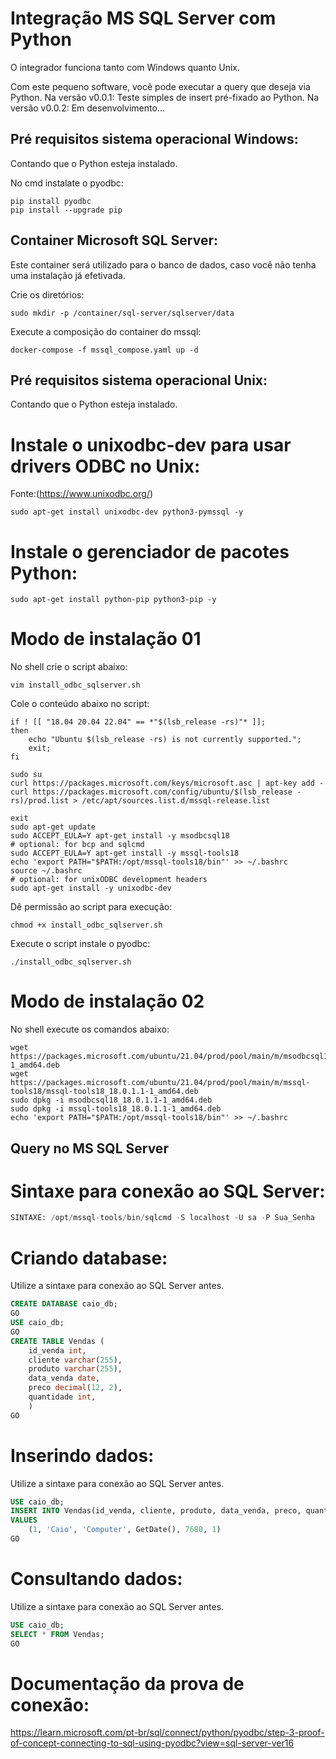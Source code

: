 # Integração MS SQL Server com Python
O integrador funciona tanto com Windows quanto Unix.

Com este pequeno software, você pode executar a query que deseja via Python.
Na versão v0.0.1: Teste simples de insert pré-fixado ao Python.
Na versão v0.0.2: Em desenvolvimento...


## Pré requisitos sistema operacional Windows:
Contando que o Python esteja instalado.

No cmd instalate o pyodbc:
```batch
pip install pyodbc
pip install --upgrade pip
```

## Container Microsoft SQL Server:
Este container será utilizado para o banco de dados, caso você não tenha uma instalação já efetivada.

Crie os diretórios:
```batch
sudo mkdir -p /container/sql-server/sqlserver/data
```
Execute a composição do container do mssql:
```batch
docker-compose -f mssql_compose.yaml up -d
```

## Pré requisitos sistema operacional Unix:
Contando que o Python esteja instalado.

# Instale o unixodbc-dev para usar drivers ODBC no Unix:
Fonte:(https://www.unixodbc.org/)
```batch
sudo apt-get install unixodbc-dev python3-pymssql -y
```
# Instale o gerenciador de pacotes Python:
```batch
sudo apt-get install python-pip python3-pip -y
```
# Modo de instalação 01
No shell crie o script abaixo:
```shell
vim install_odbc_sqlserver.sh
```

Cole o conteúdo abaixo no script:

```shell
if ! [[ "18.04 20.04 22.04" == *"$(lsb_release -rs)"* ]];
then
    echo "Ubuntu $(lsb_release -rs) is not currently supported.";
    exit;
fi

sudo su
curl https://packages.microsoft.com/keys/microsoft.asc | apt-key add -
curl https://packages.microsoft.com/config/ubuntu/$(lsb_release -rs)/prod.list > /etc/apt/sources.list.d/mssql-release.list

exit
sudo apt-get update
sudo ACCEPT_EULA=Y apt-get install -y msodbcsql18
# optional: for bcp and sqlcmd
sudo ACCEPT_EULA=Y apt-get install -y mssql-tools18
echo 'export PATH="$PATH:/opt/mssql-tools18/bin"' >> ~/.bashrc
source ~/.bashrc
# optional: for unixODBC development headers
sudo apt-get install -y unixodbc-dev
```
Dê permissão ao script para execução:
```shell
chmod +x install_odbc_sqlserver.sh
```

Execute o script instale o pyodbc:

```shell
./install_odbc_sqlserver.sh
```

# Modo de instalação 02
No shell execute os comandos abaixo:
```shell
wget https://packages.microsoft.com/ubuntu/21.04/prod/pool/main/m/msodbcsql18/msodbcsql18_18.0.1.1-1_amd64.deb
wget https://packages.microsoft.com/ubuntu/21.04/prod/pool/main/m/mssql-tools18/mssql-tools18_18.0.1.1-1_amd64.deb
sudo dpkg -i msodbcsql18_18.0.1.1-1_amd64.deb
sudo dpkg -i mssql-tools18_18.0.1.1-1_amd64.deb
echo 'export PATH="$PATH:/opt/mssql-tools18/bin"' >> ~/.bashrc
```

## Query no MS SQL Server

# Sintaxe para conexão ao SQL Server:

```sql
SINTAXE: /opt/mssql-tools/bin/sqlcmd -S localhost -U sa -P Sua_Senha
```

# Criando database:
Utilize a sintaxe para conexão ao SQL Server antes.

```sql
CREATE DATABASE caio_db;
GO
USE caio_db;
GO
CREATE TABLE Vendas (
    id_venda int, 
    cliente varchar(255), 
    produto varchar(255), 
    data_venda date, 
    preco decimal(12, 2), 
    quantidade int,
    )
GO
```

# Inserindo dados:
Utilize a sintaxe para conexão ao SQL Server antes.

```sql
USE caio_db;
INSERT INTO Vendas(id_venda, cliente, produto, data_venda, preco, quantidade)
VALUES
    (1, 'Caio', 'Computer', GetDate(), 7680, 1)
GO
```
# Consultando dados:
Utilize a sintaxe para conexão ao SQL Server antes.

```sql
USE caio_db;
SELECT * FROM Vendas;
GO
```

# Documentação da prova de conexão:
https://learn.microsoft.com/pt-br/sql/connect/python/pyodbc/step-3-proof-of-concept-connecting-to-sql-using-pyodbc?view=sql-server-ver16